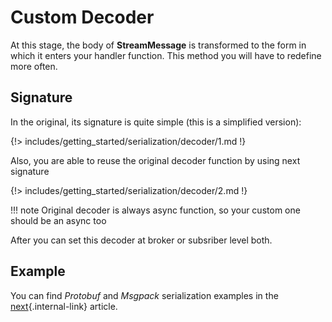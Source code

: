 # Custom Decoder

At this stage, the body of **StreamMessage** is transformed to the form in which it enters your handler function. This method you will have to redefine more often.

## Signature

In the original, its signature is quite simple (this is a simplified version):

{!> includes/getting_started/serialization/decoder/1.md !}

Also, you are able to reuse the original decoder function by using next signature

{!> includes/getting_started/serialization/decoder/2.md !}

!!! note
    Original decoder is always async function, so your custom one should be an async too

After you can set this decoder at broker or subsriber level both.

## Example

You can find *Protobuf* and *Msgpack* serialization examples in the [next](./examples.md){.internal-link} article.